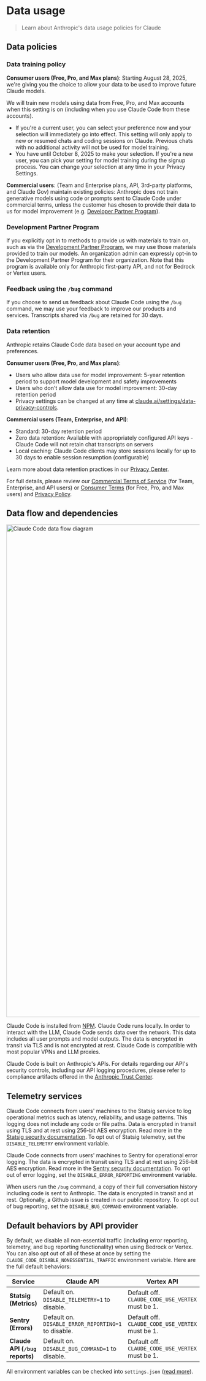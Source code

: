 # Data usage

> Learn about Anthropic's data usage policies for Claude

## Data policies

### Data training policy

**Consumer users (Free, Pro, and Max plans)**:
Starting August 28, 2025, we're giving you the choice to allow your data to be used to improve future Claude models.

We will train new models using data from Free, Pro, and Max accounts when this setting is on (including when you use Claude Code from these accounts).

* If you're a current user, you can select your preference now and your selection will immediately go into effect.
  This setting will only apply to new or resumed chats and coding sessions on Claude. Previous chats with no additional activity will not be used for model training.
* You have until October 8, 2025 to make your selection.
  If you're a new user, you can pick your setting for model training during the signup process.
  You can change your selection at any time in your Privacy Settings.

**Commercial users**: (Team and Enterprise plans, API, 3rd-party platforms, and Claude Gov) maintain existing policies: Anthropic does not train generative models using code or prompts sent to Claude Code under commercial terms, unless the customer has chosen to provide their data to us for model improvement (e.g. [Developer Partner Program](https://support.claude.com/en/articles/11174108-about-the-development-partner-program)).

### Development Partner Program

If you explicitly opt in to methods to provide us with materials to train on, such as via the [Development Partner Program](https://support.claude.com/en/articles/11174108-about-the-development-partner-program), we may use those materials provided to train our models. An organization admin can expressly opt-in to the Development Partner Program for their organization. Note that this program is available only for Anthropic first-party API, and not for Bedrock or Vertex users.

### Feedback using the `/bug` command

If you choose to send us feedback about Claude Code using the `/bug` command, we may use your feedback to improve our products and services. Transcripts shared via `/bug` are retained for 30 days.

### Data retention

Anthropic retains Claude Code data based on your account type and preferences.

**Consumer users (Free, Pro, and Max plans)**:

* Users who allow data use for model improvement: 5-year retention period to support model development and safety improvements
* Users who don't allow data use for model improvement: 30-day retention period
* Privacy settings can be changed at any time at [claude.ai/settings/data-privacy-controls](claude.ai/settings/data-privacy-controls).

**Commercial users (Team, Enterprise, and API)**:

* Standard: 30-day retention period
* Zero data retention: Available with appropriately configured API keys - Claude Code will not retain chat transcripts on servers
* Local caching: Claude Code clients may store sessions locally for up to 30 days to enable session resumption (configurable)

Learn more about data retention practices in our [Privacy Center](https://privacy.anthropic.com/).

For full details, please review our [Commercial Terms of Service](https://www.anthropic.com/legal/commercial-terms) (for Team, Enterprise, and API users) or [Consumer Terms](https://www.anthropic.com/legal/consumer-terms) (for Free, Pro, and Max users) and [Privacy Policy](https://www.anthropic.com/legal/privacy).

## Data flow and dependencies

<img src="https://mintcdn.com/anthropic-claude-docs/LF5WV0SNF6oudpT5/images/claude-code-data-flow.png?fit=max&auto=format&n=LF5WV0SNF6oudpT5&q=85&s=4b30069d702719e7bfb974eaaafab21c" alt="Claude Code data flow diagram" data-og-width="1597" width="1597" data-og-height="1285" height="1285" data-path="images/claude-code-data-flow.png" data-optimize="true" data-opv="2" srcset="https://mintcdn.com/anthropic-claude-docs/LF5WV0SNF6oudpT5/images/claude-code-data-flow.png?w=280&fit=max&auto=format&n=LF5WV0SNF6oudpT5&q=85&s=067676caa12f89051cb193e6b3f7d0a0 280w, https://mintcdn.com/anthropic-claude-docs/LF5WV0SNF6oudpT5/images/claude-code-data-flow.png?w=560&fit=max&auto=format&n=LF5WV0SNF6oudpT5&q=85&s=5506197deff927f54f2fb5a349f358a8 560w, https://mintcdn.com/anthropic-claude-docs/LF5WV0SNF6oudpT5/images/claude-code-data-flow.png?w=840&fit=max&auto=format&n=LF5WV0SNF6oudpT5&q=85&s=bb4febe7974dde5b76b88744f89ab472 840w, https://mintcdn.com/anthropic-claude-docs/LF5WV0SNF6oudpT5/images/claude-code-data-flow.png?w=1100&fit=max&auto=format&n=LF5WV0SNF6oudpT5&q=85&s=b51af3074f87b33ccc342aaad655dcbf 1100w, https://mintcdn.com/anthropic-claude-docs/LF5WV0SNF6oudpT5/images/claude-code-data-flow.png?w=1650&fit=max&auto=format&n=LF5WV0SNF6oudpT5&q=85&s=8fd96f1dde615877d4e4bbe1874af12d 1650w, https://mintcdn.com/anthropic-claude-docs/LF5WV0SNF6oudpT5/images/claude-code-data-flow.png?w=2500&fit=max&auto=format&n=LF5WV0SNF6oudpT5&q=85&s=056deded541ec30e9b67a67d620f6aaf 2500w" />

Claude Code is installed from [NPM](https://www.npmjs.com/package/@anthropic-ai/claude-code). Claude Code runs locally. In order to interact with the LLM, Claude Code sends data over the network. This data includes all user prompts and model outputs. The data is encrypted in transit via TLS and is not encrypted at rest. Claude Code is compatible with most popular VPNs and LLM proxies.

Claude Code is built on Anthropic's APIs. For details regarding our API's security controls, including our API logging procedures, please refer to compliance artifacts offered in the [Anthropic Trust Center](https://trust.anthropic.com).

## Telemetry services

Claude Code connects from users' machines to the Statsig service to log operational metrics such as latency, reliability, and usage patterns. This logging does not include any code or file paths. Data is encrypted in transit using TLS and at rest using 256-bit AES encryption. Read more in the [Statsig security documentation](https://www.statsig.com/trust/security). To opt out of Statsig telemetry, set the `DISABLE_TELEMETRY` environment variable.

Claude Code connects from users' machines to Sentry for operational error logging. The data is encrypted in transit using TLS and at rest using 256-bit AES encryption. Read more in the [Sentry security documentation](https://sentry.io/security/). To opt out of error logging, set the `DISABLE_ERROR_REPORTING` environment variable.

When users run the `/bug` command, a copy of their full conversation history including code is sent to Anthropic. The data is encrypted in transit and at rest. Optionally, a Github issue is created in our public repository. To opt out of bug reporting, set the `DISABLE_BUG_COMMAND` environment variable.

## Default behaviors by API provider

By default, we disable all non-essential traffic (including error reporting, telemetry, and bug reporting functionality) when using Bedrock or Vertex. You can also opt out of all of these at once by setting the `CLAUDE_CODE_DISABLE_NONESSENTIAL_TRAFFIC` environment variable. Here are the full default behaviors:

| Service                         | Claude API                                               | Vertex API                                            | Bedrock API                                            |
| ------------------------------- | -------------------------------------------------------- | ----------------------------------------------------- | ------------------------------------------------------ |
| **Statsig (Metrics)**           | Default on.<br />`DISABLE_TELEMETRY=1` to disable.       | Default off.<br />`CLAUDE_CODE_USE_VERTEX` must be 1. | Default off.<br />`CLAUDE_CODE_USE_BEDROCK` must be 1. |
| **Sentry (Errors)**             | Default on.<br />`DISABLE_ERROR_REPORTING=1` to disable. | Default off.<br />`CLAUDE_CODE_USE_VERTEX` must be 1. | Default off.<br />`CLAUDE_CODE_USE_BEDROCK` must be 1. |
| **Claude API (`/bug` reports)** | Default on.<br />`DISABLE_BUG_COMMAND=1` to disable.     | Default off.<br />`CLAUDE_CODE_USE_VERTEX` must be 1. | Default off.<br />`CLAUDE_CODE_USE_BEDROCK` must be 1. |

All environment variables can be checked into `settings.json` ([read more](/en/docs/claude-code/settings)).
